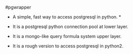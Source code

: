 #pgwrapper

* A simple, fast way to access postgresql in python. *

* It is a postgresql python connection pool at lower layer.
* It is a mongo-like query formula system upper layer.
* It is a rough version to access postgresql in python2.
